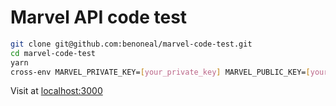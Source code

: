 # Marvel API code test 

```bash
git clone git@github.com:benoneal/marvel-code-test.git
cd marvel-code-test
yarn
cross-env MARVEL_PRIVATE_KEY=[your_private_key] MARVEL_PUBLIC_KEY=[your_public_key] npm run prod
```
Visit at [localhost:3000](http://localhost:3000)
